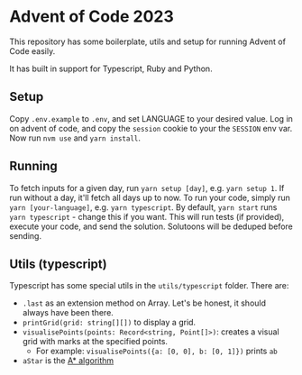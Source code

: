 # Advent of Code 2023

This repository has some boilerplate, utils and setup for running Advent of Code easily.

It has built in support for Typescript, Ruby and Python.

## Setup

Copy `.env.example` to `.env`, and set LANGUAGE to your desired value.
Log in on advent of code, and copy the `session` cookie to your the `SESSION` env var.
Now run `nvm use` and `yarn install`.

## Running

To fetch inputs for a given day, run `yarn setup [day]`, e.g. `yarn setup 1`.
If run without a day, it'll fetch all days up to now.
To run your code, simply run `yarn [your-language]`, e.g. `yarn typescript`.
By default, `yarn start` runs `yarn typescript` - change this if you want.
This will run tests (if provided), execute your code, and send the solution.
Solutoons will be deduped before sending.

## Utils (typescript)

Typescript has some special utils in the `utils/typescript` folder. There are:

- `.last` as an extension method on Array. Let's be honest, it should always have been there.
- `printGrid(grid: string[][])` to display a grid.
- `visualisePoints(points: Record<string, Point[]>)`: creates a visual grid with marks at the specified points.
  - For example: `visualisePoints({a: [0, 0], b: [0, 1]})` prints `ab`
- `aStar` is the [A\* algorithm](https://en.wikipedia.org/wiki/A*_search_algorithm)
